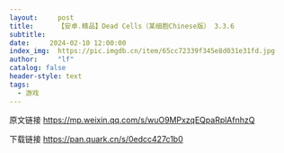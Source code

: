 ```yaml
---
layout:     post
title:      【安卓.精品】Dead Cells（某细胞Chinese版） 3.3.6
subtitle:   
date:     2024-02-10 12:00:00
index_img:  https://pic.imgdb.cn/item/65cc72339f345e8d031e31fd.jpg
author:     "lf"
catalog: false
header-style: text
tags:
  - 游戏
---
```

原文链接
https://mp.weixin.qq.com/s/wuO9MPxzqEQpaRplAfnhzQ

下载链接
https://pan.quark.cn/s/0edcc427c1b0
